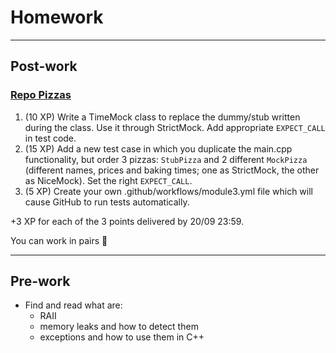 <!-- .slide: data-background="#111111" -->

# Homework

___
<!-- .slide: style="font-size: 0.9em" -->

## Post-work

### [Repo Pizzas](https://github.com/coders-school/pizzas)

1. <!-- .element: class="fragment fade-in" --> (10 XP) Write a TimeMock class to replace the dummy/stub written during the class. Use it through StrictMock. Add appropriate <code>EXPECT_CALL</code> in test code.
2. <!-- .element: class="fragment fade-in" --> (15 XP) Add a new test case in which you duplicate the main.cpp functionality, but order 3 pizzas: <code>StubPizza</code> and 2 different <code>MockPizza</code> (different names, prices and baking times; one as StrictMock, the other as NiceMock). Set the right <code>EXPECT_CALL</code>.
3. <!-- .element: class="fragment fade-in" --> (5 XP) Create your own .github/workflows/module3.yml file which will cause GitHub to run tests automatically.

+3 XP for each of the 3 points delivered by 20/09 23:59.
<!-- .element: class="fragment fade-in" -->

You can work in pairs 🙂
<!-- .element: class="fragment fade-in" -->

___

## Pre-work

* Find and read what are:
  * RAII
  * memory leaks and how to detect them
  * exceptions and how to use them in C++
